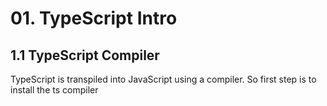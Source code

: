 # 01. TypeScript Intro

## 1.1 TypeScript Compiler

TypeScript is transpiled into JavaScript using a compiler. So first step is to install the ts compiler

